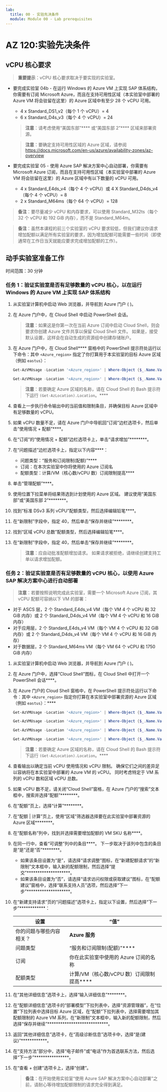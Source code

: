 ```yaml
---
lab:
  title: 00 - 实验先决条件
  module: Module 00 - Lab prerequisites
---
```


# AZ 120:实验先决条件

## vCPU 核心要求

> **重要提示**：vCPU 核心要求取决于要实现的实验室。

- 要完成实验室 04b - 在运行 Windows 的 Azure VM 上实现 SAP 体系结构，你需要有订阅 Microsoft Azure，而且在支持可用性区域（本实验室中部署的 Azure VM 将会驻留在这里）的 Azure 区域中有至少 28 个 vCPU 可用。

    - 4 x Standard_DS1_v2（每个 1 个 vCPU）= 4
    - 6 x Standard_D4s_v3（每个 4 个 vCPU）= 24

    > **注意**：请考虑使用“美国东部”**** 或“美国东部 2”**** 区域来部署资源。

    > **注意**：要确定支持可用性区域的 Azure 区域，请参阅 <https://docs.microsoft.com/en-us/azure/availability-zones/az-overview>

- 要完成实验室 05 - 使用 Azure SAP 解决方案中心自动部署，你需要有 Microsoft Azure 订阅，而且在支持可用性区域（本实验室中部署的 Azure VM 将会驻留在这里）的 Azure 区域中有以下数量的 vCPU 可用。

    - 4 x Standard_E4ds_v4（每个 4 个 vCPU）或 4 X Standard_D4ds_v4（每个 4 个 vCPU）= 8
    - 2 x Standard_M64ms（每个 64 个 vCPU）= 128

>**备注**：要尽量减少 vCPU 和内存要求，可以使用 Standard_M32ts（每个 32 个 vCPU 和 192 GiB 内存），而不是 Standard_M64m。

>**备注**：虽然本课程的前三个实验室的 vCPU 要求较低，但我们建议你请求增加配额以满足所有实验室的要求，因为增加配额可能需要一些时间（即使通常在工作日当天就能应要求完成增加配额的工作）。

## 动手实验室准备工作

时间范围：30 分钟

### 任务 1：验证实验室是否有足够数量的 vCPU 核心，以在运行 Windows 的 Azure VM 上实现 SAP 体系结构

1. 从实验室计算机中启动 Web 浏览器，并导航到 Azure 门户 ( )。
1. 在 Azure 门户中，在 Cloud Shell 中启动 PowerShell 会话。 

    > **注意**：如果这是你第一次在当前 Azure 订阅中启动 Cloud Shell，则会要求你创建 Azure 文件共享以保留 Cloud Shell 文件。 如果是，接受默认设置，这样会在自动生成的资源组中创建存储账户。

1. 在 Azure 门户中，在 Cloud Shell**** 窗格中的 PowerShell 提示符处运行以下命令：其中 `<Azure_region>` 指定了你打算用于本实验室的目标 Azure 区域（例如 `eastus`）：

    ```powershell
    Get-AzVMUsage -Location '<Azure_region>' | Where-Object {$_.Name.Value -eq 'StandardDSv3Family'}

    Get-AzVMUsage -Location '<Azure_region>' | Where-Object {$_.Name.Value -eq 'StandardDSv2Family'}
    ``` 

    > **注意**：若要确定 Azure 区域的名称，请在 Cloud Shell 的 Bash 提示符下运行 `(Get-AzLocation).Location`。****
   
1. 查看上一步执行命令输出中的当前值和限制条目，并确保目标 Azure 区域中有足够数量的 vCPU。
1. 如果 vCPU 数量不足，请在 Azure 门户中导航回“订阅”边栏选项卡，然后单击“使用情况 + 配额”****。 
1. 在“订阅”的“使用情况 + 配额”边栏选项卡上，单击“请求增加”********。
1. 在“问题描述”边栏选项卡上，指定以下内容****：

    -   问题类型：“服务和订阅限制(配额)”****
    -   订阅：在本次实验室中你将使用的 Azure 订阅名
    -   配额类型：计算/VM（核心数/vCPU 数）订阅限制提高****

1. 单击“管理配额”****。
1. 使用位置下拉菜单将结果筛选到计划使用的 Azure 区域。 建议使用“美国东部”或“美国东部 2”********。
1. 找到“标准 DSv3 系列 vCPU”配额类型，然后选择编辑铅笔****。
1. 在“新限制”字段中，指定 40，然后单击“保存并继续”********。
1. 找到“区域 vCPU 总数”配额类型，然后选择编辑铅笔****。
1. 在“新限制”字段中，指定 40，然后单击“保存并继续”********。

   > **注意**：应自动批准配额增加请求。 如果请求被拒绝，请继续创建支持工单以请求增加配额。

### 任务 2：验证实验室是否有足够数量的 vCPU 核心，以使用 Azure SAP 解决方案中心进行自动部署

> **注意**：若要按照说明完成此实验室，需要一个 Microsoft Azure 订阅，其 vCPU 配额可容纳以下 VM 的部署：

- 对于 ASCS 层，2 个 Standard_E4ds_v4 VM（每个 VM 4 个 vCPU 和 32 GiB 内存）或 2 个 Standard_D4ds_v4 VM（每个 VM 4 个 vCPU 和 16 GiB 内存）
- 对于应用层，2 个 Standard_E4ds_v4 VM（每个 VM 4 个 vCPU 和 32 GiB 内存）或 2 个 Standard_D4ds_v4 VM（每个 VM 4 个 vCPU 和 16 GiB 内存） 
- 对于数据层，2 个 Standard_M64ms VM（每个 VM 64 个 vCPU 和 1750 GiB 内存）

1. 从实验室计算机中启动 Web 浏览器，并导航到 Azure 门户 ( )。
1. 在 Azure 门户中，选择“Cloud Shell”图标，在 Cloud Shell 中打开一个 PowerShell 会话****。 
1. 在 Azure 门户的 Cloud Shell 窗格中，在 PowerShell 提示符处运行以下命令：其中 `<Azure_region>` 指定你打算在本实验室中部署资源的 Azure 区域（例如 `eastus`）：****

    ```powershell
    Get-AzVMUsage -Location '<Azure_region>' | Where-Object {$_.Name.Value -eq 'standardEDSv4Family'}

    Get-AzVMUsage -Location '<Azure_region>' | Where-Object {$_.Name.Value -eq 'standardDSv4Family'}

    Get-AzVMUsage -Location '<Azure_region>' | Where-Object {$_.Name.Value -eq 'standardMSFamily'}

    Get-AzVMUsage -Location '<Azure_region>' | Where-Object {$_.Name.Value -eq 'cores'}
    ```

    > **注意**：若要确定 Azure 区域的名称，请在 Cloud Shell 的 Bash 提示符下运行 `(Get-AzLocation).Location`。****

1. 查看输出以确定当前 vCPU 使用情况和 vCPU 限制。 确保它们之间的差异足以容纳将在本实验室中部署的 Azure VM 的 vCPU。 同时考虑特定于 VM 系列的 vCPU 数和区域 vCPU 总数。 
1. 如果 vCPU 数不足，请关闭“Cloud Shell”窗格，在 Azure 门户的“搜索”文本框中，搜索并选择“配额”********。
1. 在“配额”页上，选择“计算”********。
1. 在“配额 \| 计算”页上，使用“区域”筛选器选择要在此实验室中部署资源的 Azure 区域********。
1. 在“配额名称”列中，找到并选择需要增加配额的 VM SKU 名称****。 
1. 在同一行中，查看“可调整”列中的条目****。 下一步取决于该列中包含的条目是“是”还是“否”********。

   - 如果该条目设置为“是”，请选择“请求调整”图标，在“新建配额请求”的“新限制”文本框中，输入新的配额限制，然后选择“提交”********************。
   - 如果该条目设置为“否”，请选择“请求访问权限或获取建议”图标，在“配额建议”窗格中，选择“联系支持人员”选项，然后选择“下一步”********************。 

1. 在“新建支持请求”页的“问题描述”选项卡上，指定以下设置，然后选择“下一步”************：

    |设置|“值”|
    |---|---|
    |你的问题与哪些内容相关？|**Azure 服务**|
    |问题类型|“服务和订阅限制(配额)”****|
    |订阅|你在此实验室中使用的 Azure 订阅的名称|
    |配额类型|计算/VM（核心数/vCPU 数）订阅限制提高****|

1. 在“其他详细信息”选项卡上，选择“输入详细信息”********。
1. 在“配额详细信息”选项卡的“部署模型”下拉列表中，选择“资源管理器”，在“位置”下拉列表中选择目标 Azure 区域，在“配额”下拉列表中，选择需要增加其配额限制的 Azure VM 系列，在“新限制”文本框中，输入新的配额限制，然后选择“保存并继续”****************************。
1. 返回“其他详细信息”选项卡，在“高级诊断信息”选项卡中，选择“是(建议)”************。
1. 在“支持方法”部分中，选择“电子邮件”或“电话”作为首选联系方法，然后选择“下一步”****************。
1. 在“查看 + 创建”选项卡上，选择“创建”。

    > **备注**：在开始使用实验室“使用 Azure SAP 解决方案中心自动部署”之前，请耐心等待增加配额限制的请求完全得到满足。
